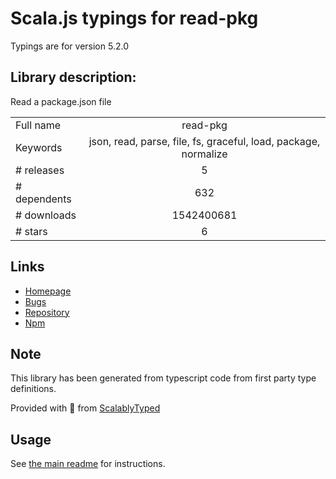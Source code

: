 
# Scala.js typings for read-pkg

Typings are for version 5.2.0

## Library description:
Read a package.json file

|                    |                 |
| ------------------ | :-------------: |
| Full name          | read-pkg |
| Keywords           | json, read, parse, file, fs, graceful, load, package, normalize |
| # releases         | 5 |
| # dependents       | 632 |
| # downloads        | 1542400681 |
| # stars            | 6 |

## Links
- [Homepage](https://github.com/sindresorhus/read-pkg#readme)
- [Bugs](https://github.com/sindresorhus/read-pkg/issues)
- [Repository](https://github.com/sindresorhus/read-pkg)
- [Npm](https://www.npmjs.com/package/read-pkg)
    


## Note
This library has been generated from typescript code from first party type definitions.

Provided with :purple_heart: from [ScalablyTyped](https://github.com/oyvindberg/ScalablyTyped)

## Usage
See [the main readme](../../readme.md) for instructions.



